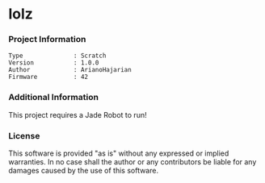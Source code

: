 lolz
================



### Project Information
```
Type              : Scratch
Version           : 1.0.0
Author            : ArianoHajarian
Firmware          : 42
```

### Additional Information
This project requires a Jade Robot to run!

### License
This software is provided "as is" without any expressed or implied warranties.  In no case shall the author or any contributors be liable for any damages caused by the use of this software.

